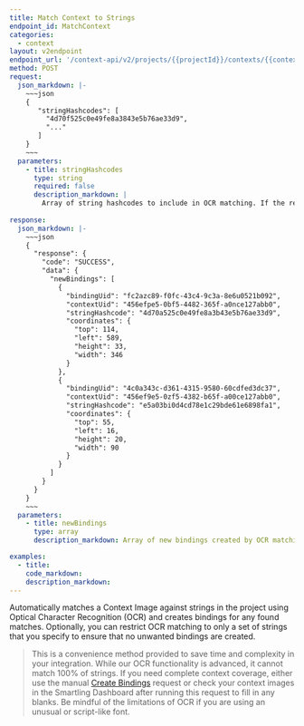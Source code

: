 ```yaml
---
title: Match Context to Strings
endpoint_id: MatchContext
categories:
  - context
layout: v2endpoint
endpoint_url: '/context-api/v2/projects/{{projectId}}/contexts/{{contextUid}}/match'
method: POST
request:
  json_markdown: |-
    ~~~json
    {
       "stringHashcodes": [
         "4d70f525c0e49fe8a3843e5b76ae33d9",
         "..."
       ]
    }
    ~~~
  parameters:
    - title: stringHashcodes
      type: string
      required: false
      description_markdown: |
        Array of string hashcodes to include in OCR matching. If the request body is left blank, all strings in the project will be included in the match.
        
response:
  json_markdown: |-
    ~~~json
    {
      "response": {
        "code": "SUCCESS",
        "data": {
          "newBindings": [
            {
              "bindingUid": "fc2azc89-f0fc-43c4-9c3a-8e6u0521b092",
              "contextUid": "456efpe5-0bf5-4482-365f-a0nce127abb0",
              "stringHashcode": "4d70a525c0e49fe8a3b43e5b76ae33d9",
              "coordinates": {
                "top": 114,
                "left": 589,
                "height": 33,
                "width": 346
              }
            },
            {
              "bindingUid": "4c0a343c-d361-4315-9580-60cdfed3dc37",
              "contextUid": "456ef9e5-0zf5-4382-b65f-a00ce127abb0",
              "stringHashcode": "e5a03bi0d4cd78e1c29bde61e6898fa1",
              "coordinates": {
                "top": 55,
                "left": 16,
                "height": 20,
                "width": 90
              }
            }
          ]
        }
      }
    }
    ~~~
  parameters:
    - title: newBindings
      type: array
      description_markdown: Array of new bindings created by OCR matching. For details on each binding object see the [Get Bindings](/developers/api/v2/context/get-bindings-context/#response) response.

examples:
  - title:
    code_markdown:
    description_markdown:
---
```


Automatically matches a Context Image against strings in the project using Optical Character Recognition (OCR) and creates bindings for any found matches. Optionally, you can restrict OCR matching to only a set of strings that you specify to ensure that no unwanted bindings are created.

> This is a convenience method provided to save time and complexity in your integration. While our OCR functionality is advanced, it cannot match 100% of strings. If you need complete context coverage, either use the manual [Create Bindings](/developers/api/v2/context/create-bindings/) request or check your context images in the Smartling Dashboard after running this request to fill in any blanks. Be mindful of the limitations of OCR if you are using an unusual or script-like font.